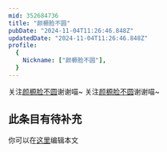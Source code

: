 ```yaml
---
mid: 352684736
title: "颜榞脸不圆"
pubDate: "2024-11-04T11:26:46.848Z"
updatedDate: "2024-11-04T11:26:46.848Z"
profile:
  {
    Nickname: ["颜榞脸不圆"],
  }
---
```


关注[颜榞脸不圆](https://space.bilibili.com/352684736)谢谢喵~ 关注[颜榞脸不圆](https://space.bilibili.com/352684736)谢谢喵~

## 此条目有待补充
你可以在[这里](https://github.com/Yuhanawa/VTuber.ICU-Content/edit/master/v/颜榞脸不圆/index.md)编辑本文

